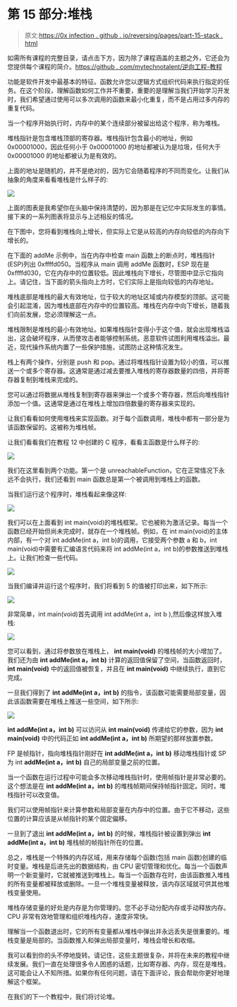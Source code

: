 # 第 15 部分:堆栈

> 原文:[https://0x infection . github . io/reversing/pages/part-15-stack . html](https://0xinfection.github.io/reversing/pages/part-15-stack.html)

如需所有课程的完整目录，请点击下方，因为除了课程涵盖的主题之外，它还会为您提供每个课程的简介。[https://github . com/mytechnotalent/逆向工程-教程](https://github.com/mytechnotalent/Reverse-Engineering-Tutorial)

功能是软件开发中最基本的特征。函数允许您以逻辑方式组织代码来执行指定的任务。在这个阶段，理解函数如何工作并不重要，重要的是理解当我们开始学习开发时，我们希望通过使用可以多次调用的函数来最小化重复，而不是占用过多内存的重复代码。

当一个程序开始执行时，内存中的某个连续部分被留出给这个程序，称为堆栈。

堆栈指针是包含堆栈顶部的寄存器。堆栈指针包含最小的地址，例如 0x00001000，因此任何小于 0x00001000 的地址都被认为是垃圾，任何大于 0x00001000 的地址都被认为是有效的。

上面的地址是随机的，并不是绝对的，因为它会随着程序的不同而变化。让我们从抽象的角度来看看堆栈是什么样子的:

![](img/29c9b80618db21e29bed64c19ded6e85.png)

上面的图表是我希望你在头脑中保持清楚的，因为那是在记忆中实际发生的事情。接下来的一系列图表将显示与上述相反的情况。

在下图中，您将看到堆栈向上增长，但实际上它是从较高的内存向较低的内存向下增长的。

在下面的 addMe 示例中，当在内存中检查 main 函数上的断点时，堆栈指针(ESP)列出 0xffffd050。当程序从 main 调用 addMe 函数时，ESP 现在是 0xffffd030，它在内存中的位置较低。因此堆栈向下增长，尽管图中显示它指向上。请记住，当下面的箭头指向上方时，它们实际上是指向较低的内存地址。

堆栈底部是堆栈的最大有效地址，位于较大的地址区域或内存模型的顶部。这可能会引起混淆，因为堆栈底部在内存中的位置较高。堆栈在内存中向下增长，随着我们向前发展，您必须理解这一点。

堆栈限制是堆栈的最小有效地址。如果堆栈指针变得小于这个值，就会出现堆栈溢出，这会破坏程序，从而使攻击者能够控制系统。恶意软件试图利用堆栈溢出。最近，现代操作系统内置了一些保护措施，试图防止这种情况发生。

栈上有两个操作，分别是 push 和 pop。通过将堆栈指针设置为较小的值，可以推送一个或多个寄存器。这通常是通过减去要推入堆栈的寄存器数量的四倍，并将寄存器复制到堆栈来完成的。

您可以通过将数据从堆栈复制到寄存器来弹出一个或多个寄存器，然后向堆栈指针添加一个值。这通常是通过在堆栈上增加四倍数量的寄存器来实现的。

让我们看看如何使用堆栈来实现函数。对于每个函数调用，堆栈中都有一部分是为该函数保留的。这被称为堆栈帧。

让我们看看我们在教程 12 中创建的 C 程序，看看主函数是什么样子的:

![](img/5de4327ff8be85c58b3667a4ffb64940.png)

我们在这里看到两个功能。第一个是 unreachableFunction，它在正常情况下永远不会执行，我们还看到 main 函数总是第一个被调用到堆栈上的函数。

当我们运行这个程序时，堆栈看起来像这样:

![](img/de477d945461437db91441c348d31f66.png)

我们可以在上面看到 int main(void)的堆栈框架。它也被称为激活记录。每当一个函数已经开始但尚未完成时，就存在一个堆栈帧。例如，在 int main(void)的主体内部，有一个对 int addMe(int a，int b)的调用，它接受两个参数 a 和 b，int main(void)中需要有汇编语言代码来将 int addMe(int a，int b)的参数推送到堆栈上。让我们检查一些代码。

![](img/565d89a33ba52acdd83340ff33919042.png)

当我们编译并运行这个程序时，我们将看到 5 的值被打印出来，如下所示:

![](img/1849c71052976ad8ba5328e55f968dd8.png)

非常简单，int main(void)首先调用 int addMe(int a，int b ),然后像这样放入堆栈:

![](img/508bbd7e33d07bcac7e3042a22e2cde7.png)

您可以看到，通过将参数放在堆栈上， **int main(void)** 的堆栈帧的大小增加了。我们还为由 **int addMe(int a，int b)** 计算的返回值保留了空间，当函数返回时， **int main(void)** 中的返回值被恢复，并且在 **int main(void)** 中继续执行，直到它完成。

一旦我们得到了 **int addMe(int a，int b)** 的指令，该函数可能需要局部变量，因此该函数需要在堆栈上推送一些空间，如下所示:

![](img/3c3ef679ae7d582f76a12487ab7a62b6.png)

**int addMe(int a，int b)** 可以访问从 **int main(void)** 传递给它的参数，因为 **int main(void)** 中的代码正如 **int addMe(int a，int b)** 所期望的那样放置参数。

FP 是帧指针，指向堆栈指针刚好在 **int addMe(int a，int b)** 移动堆栈指针或 SP 为 int **addMe(int a，int b)** 自己的局部变量之前的位置。

当一个函数在运行过程中可能会多次移动堆栈指针时，使用帧指针是非常必要的。这个想法是在 **int addMe(int a，int b)** 的堆栈帧期间保持帧指针固定。同时，堆栈指针可以改变值。

我们可以使用帧指针来计算参数和局部变量在内存中的位置。由于它不移动，这些位置的计算应该是从帧指针的某个固定偏移。

一旦到了退出 **int addMe(int a，int b)** 的时候，堆栈指针被设置到弹出 **int addMe(int a，int b)** 堆栈帧的帧指针所在的位置。

总之，堆栈是一个特殊的内存区域，用来存储每个函数(包括 main 函数)创建的临时变量。堆栈是后进先出的数据结构，由 CPU 密切管理和优化。每当一个函数声明一个新变量时，它就被推送到堆栈上。每当一个函数存在时，由该函数推入堆栈的所有变量都被释放或删除。一旦一个堆栈变量被释放，该内存区域就可供其他堆栈变量使用。

堆栈存储变量的好处是内存是为你管理的。您不必手动分配内存或手动释放内存。CPU 非常有效地管理和组织堆栈内存，速度非常快。

理解当一个函数退出时，它的所有变量都从堆栈中弹出并永远丢失是很重要的。堆栈变量是局部的。当函数推入和弹出局部变量时，堆栈会增长和收缩。

我可以看到你的头不停地旋转。请记住，这些主题很复杂，并将在未来的教程中继续发展。我们一直在处理很多令人困惑的话题，比如寄存器、内存，现在是堆栈，这可能会让人不知所措。如果你有任何问题，请在下面评论，我会帮助你更好地理解这个框架。

在我们的下一个教程中，我们将讨论堆。